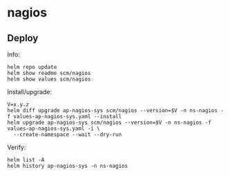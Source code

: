 nagios
======

Deploy
------
Info:

    helm repo update
    helm show readme scm/nagios
    helm show values scm/nagios

Install/upgrade:

    V=x.y.z
    helm diff upgrade ap-nagios-sys scm/nagios --version=$V -n ns-nagios -f values-ap-nagios-sys.yaml --install
    helm upgrade ap-nagios-sys scm/nagios --version=$V -n ns-nagios -f values-ap-nagios-sys.yaml -i \
      --create-namespace --wait --dry-run

Verify:

    helm list -A
    helm history ap-nagios-sys -n ns-nagios
